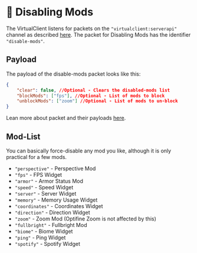 # 🛑 Disabling Mods

The VirtualClient listens for packets on the `"virtualclient:serverapi"` channel as described [here](getting-started/#messaging). The packet for Disabling Mods has the identifier `"disable-mods"`.

## Payload

The payload of the disable-mods packet looks like this:

```json
{
    "clear": false, //Optional - Clears the disabled-mods list
    "blockMods": ["fps"], //Optional - List of mods to block
    "unblockMods": ["zoom"] //Optional - List of mods to un-block
}
```

Lean more about packet and their payloads [here](getting-started/#packet-structure).

## Mod-List

You can basically force-disable any mod you like, although it is only practical for a few mods.

* `"perspective"` - Perspective Mod
* `"fps"` - FPS Widget
* `"armor"` - Armor Status Mod
* `"speed"` - Speed Widget
* `"server"` - Server Widget
* `"memory"` - Memory Usage Widget
* `"coordinates"` - Coordinates Widget
* `"direction"` - Direction Widget
* `"zoom"` - Zoom Mod (Optifine Zoom is not affected by this)
* `"fullbright"` - Fullbright Mod
* `"biome"` - Biome Widget
* `"ping"` - Ping Widget
* `"spotify"` - Spotify Widget
